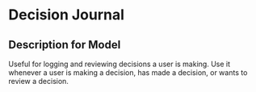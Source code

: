 # Decision Journal

## Description for Model

Useful for logging and reviewing decisions a user is making. Use it whenever a user is making a decision, has made a decision, or wants to review a decision.

